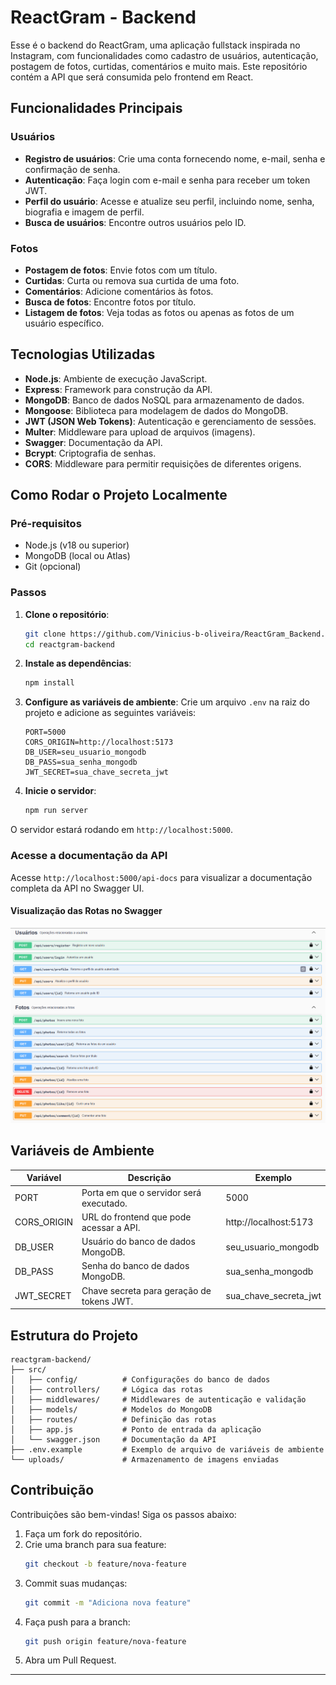 # ReactGram - Backend

Esse é o backend do ReactGram, uma aplicação fullstack inspirada no Instagram, com funcionalidades como cadastro de usuários, autenticação, postagem de fotos, curtidas, comentários e muito mais. Este repositório contém a API que será consumida pelo frontend em React.

## Funcionalidades Principais

### Usuários

- **Registro de usuários**: Crie uma conta fornecendo nome, e-mail, senha e confirmação de senha.
- **Autenticação**: Faça login com e-mail e senha para receber um token JWT.
- **Perfil do usuário**: Acesse e atualize seu perfil, incluindo nome, senha, biografia e imagem de perfil.
- **Busca de usuários**: Encontre outros usuários pelo ID.

### Fotos

- **Postagem de fotos**: Envie fotos com um título.
- **Curtidas**: Curta ou remova sua curtida de uma foto.
- **Comentários**: Adicione comentários às fotos.
- **Busca de fotos**: Encontre fotos por título.
- **Listagem de fotos**: Veja todas as fotos ou apenas as fotos de um usuário específico.

## Tecnologias Utilizadas

- **Node.js**: Ambiente de execução JavaScript.
- **Express**: Framework para construção da API.
- **MongoDB**: Banco de dados NoSQL para armazenamento de dados.
- **Mongoose**: Biblioteca para modelagem de dados do MongoDB.
- **JWT (JSON Web Tokens)**: Autenticação e gerenciamento de sessões.
- **Multer**: Middleware para upload de arquivos (imagens).
- **Swagger**: Documentação da API.
- **Bcrypt**: Criptografia de senhas.
- **CORS**: Middleware para permitir requisições de diferentes origens.

## Como Rodar o Projeto Localmente

### Pré-requisitos

- Node.js (v18 ou superior)
- MongoDB (local ou Atlas)
- Git (opcional)

### Passos

1. **Clone o repositório**:

    ```bash
    git clone https://github.com/Vinicius-b-oliveira/ReactGram_Backend.git
    cd reactgram-backend
    ```

2. **Instale as dependências**:

    ```bash
    npm install
    ```

3. **Configure as variáveis de ambiente**:
   Crie um arquivo `.env` na raiz do projeto e adicione as seguintes variáveis:

    ```env
    PORT=5000
    CORS_ORIGIN=http://localhost:5173
    DB_USER=seu_usuario_mongodb
    DB_PASS=sua_senha_mongodb
    JWT_SECRET=sua_chave_secreta_jwt
    ```

4. **Inicie o servidor**:
    ```bash
    npm run server
    ```

O servidor estará rodando em `http://localhost:5000`.

### Acesse a documentação da API

Acesse `http://localhost:5000/api-docs` para visualizar a documentação completa da API no Swagger UI.

#### Visualização das Rotas no Swagger

![Rotas da API no Swagger](./assets/swagger-routes.png)

## Variáveis de Ambiente

| Variável    | Descrição                                 | Exemplo               |
| ----------- | ----------------------------------------- | --------------------- |
| PORT        | Porta em que o servidor será executado.   | 5000                  |
| CORS_ORIGIN | URL do frontend que pode acessar a API.   | http://localhost:5173 |
| DB_USER     | Usuário do banco de dados MongoDB.        | seu_usuario_mongodb   |
| DB_PASS     | Senha do banco de dados MongoDB.          | sua_senha_mongodb     |
| JWT_SECRET  | Chave secreta para geração de tokens JWT. | sua_chave_secreta_jwt |

## Estrutura do Projeto

```
reactgram-backend/
├── src/
│   ├── config/          # Configurações do banco de dados
│   ├── controllers/     # Lógica das rotas
│   ├── middlewares/     # Middlewares de autenticação e validação
│   ├── models/          # Modelos do MongoDB
│   ├── routes/          # Definição das rotas
│   ├── app.js           # Ponto de entrada da aplicação
│   └── swagger.json     # Documentação da API
├── .env.example         # Exemplo de arquivo de variáveis de ambiente
└── uploads/             # Armazenamento de imagens enviadas
```

## Contribuição

Contribuições são bem-vindas! Siga os passos abaixo:

1. Faça um fork do repositório.
2. Crie uma branch para sua feature:
    ```bash
    git checkout -b feature/nova-feature
    ```
3. Commit suas mudanças:
    ```bash
    git commit -m "Adiciona nova feature"
    ```
4. Faça push para a branch:
    ```bash
    git push origin feature/nova-feature
    ```
5. Abra um Pull Request.

---
